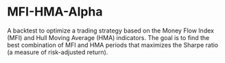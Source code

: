 # MFI-HMA-Alpha

A backtest to optimize a trading strategy based on the Money Flow Index (MFI) and Hull Moving Average (HMA) indicators. The goal is to find the best combination of MFI and HMA periods that maximizes the Sharpe ratio (a measure of risk-adjusted return).
